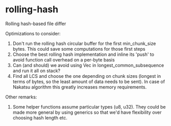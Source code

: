 # rolling-hash
Rolling hash-based file differ

Optimizations to consider:
1. Don't run the rolling hash circular buffer for the first min_chunk_size bytes. This could save some computations for those first steps
2. Choose the best rolling hash implementation and inline its 'push' to avoid function call overhead on a per-byte basis
3. Can (and should) we avoid using Vec in longest_common_subsequence and run it all on stack?
4. Find all LCS and choose the one depending on chunk sizes (longest in terms of bytes, so the least amount of data needs to be sent). In case of Nakatsu algorithm this greatly increases memory requirements.

Other remarks:
1. Some helper functions assume particular types (u8, u32). They could be made more general by using generics so that
we'd have flexibility over choosing hash length etc.
